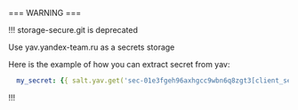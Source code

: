=== WARNING ===

!!!
storage-secure.git is deprecated

Use yav.yandex-team.ru as a secrets storage

Here is the example of how you can extract secret from yav:
```yaml
  my_secret: {{ salt.yav.get('sec-01e3fgeh96axhgcc9wbn6q8zgt3[client_secret]') | json }}
```
!!!
